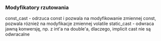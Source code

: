 ### Modyfikatory rzutowania 


const_cast - odrzuca const i pozwala na modyfikowanie zmiennej const, pozwala róznież na modyfikacje zmiennej volatile
static_cast - odwraca jawną konwersję, np. z int'a na double'a, dlaczego, implicit cast nie są odwracalne 
